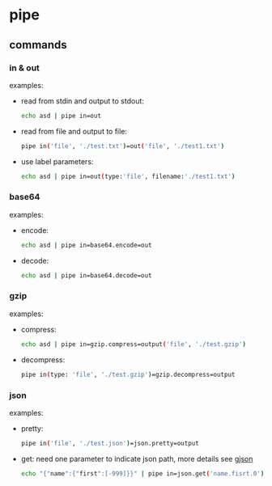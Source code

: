 # pipe

## commands

### in & out

examples:
- read from stdin and output to stdout:
  ```sh
  echo asd | pipe in=out
  ```
- read from file and output to file:
  ```sh
  pipe in('file', './test.txt')=out('file', './test1.txt')
  ```
- use label parameters:
  ```sh
  echo asd | pipe in=out(type:'file', filename:'./test1.txt')
  ```

### base64

examples:
- encode:
  ```sh
  echo asd | pipe in=base64.encode=out
  ```
- decode:
  ```sh
  echo asd | pipe in=base64.decode=out
  ```

### gzip

examples:
- compress:
  ```sh
  echo asd | pipe in=gzip.compress=output('file', './test.gzip')
  ```
- decompress:
  ```sh
  pipe in(type: 'file', './test.gzip')=gzip.decompress=output
  ```

### json

examples:
- pretty:
  ```sh
  pipe in('file', './test.json')=json.pretty=output
  ```
- get: need one parameter to indicate json path, more details see [gjson](https://github.com/tidwall/gjson)
  ```sh
  echo "{"name":{"first":[-999]}}" | pipe in=json.get('name.fisrt.0')=output
  ```
  